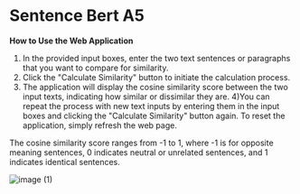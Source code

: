 # Sentence Bert A5
**How to Use the Web Application**

1) In the provided input boxes, enter the two text sentences or paragraphs that you want to compare for similarity.
2) Click the "Calculate Similarity" button to initiate the calculation process.
3) The application will display the cosine similarity score between the two input texts, indicating how similar or dissimilar they are.
4)You can repeat the process with new text inputs by entering them in the input boxes and clicking the "Calculate Similarity" button again. To reset the application, simply refresh the web page.

The cosine similarity score ranges from -1 to 1, where -1 is for opposite meaning sentences, 0 indicates neutral or unrelated sentences, and 1 indicates identical sentences.

![image (1)](https://github.com/Munthitra/A5/assets/141125180/157831ea-664d-4377-a78b-c57406784233)
